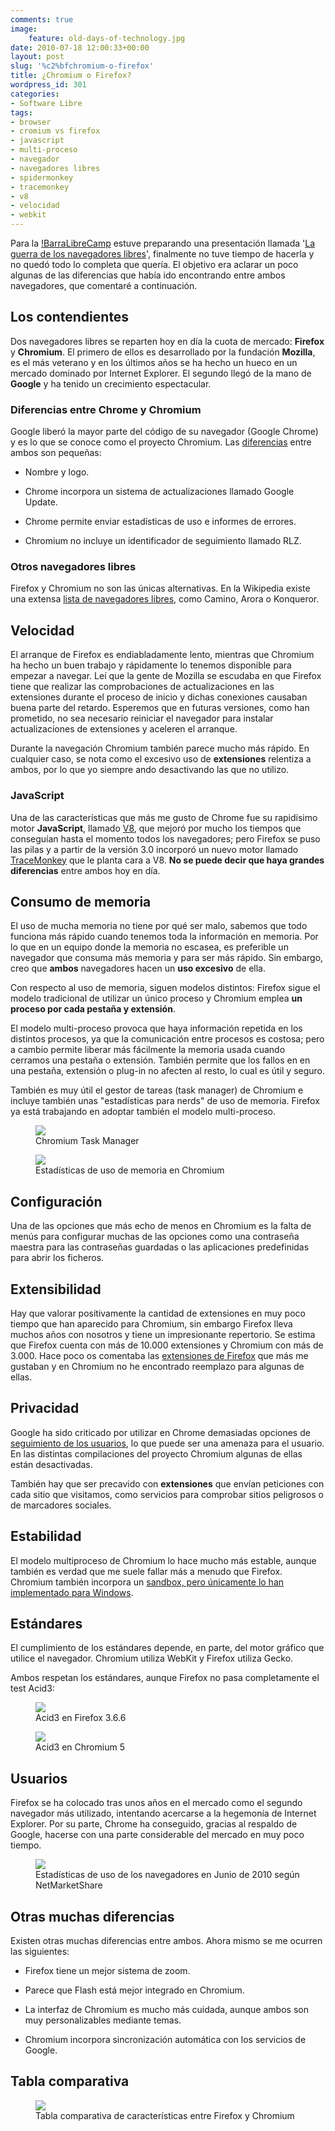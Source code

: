 ```yaml
---
comments: true
image:
    feature: old-days-of-technology.jpg
date: 2010-07-18 12:00:33+00:00
layout: post
slug: '%c2%bfchromium-o-firefox'
title: ¿Chromium o Firefox?
wordpress_id: 301
categories:
- Software Libre
tags:
- browser
- cromium vs firefox
- javascript
- multi-proceso
- navegador
- navegadores libres
- spidermonkey
- tracemonkey
- v8
- velocidad
- webkit
---
```


Para la [!BarraLibreCamp](http://notbarralibrecamp.info) estuve preparando una presentación llamada '[La guerra de los navegadores libres](http://www.slideshare.net/jlpino/firefox-vs-chromium-guerra-de-los-navegadores-libres)', finalmente no tuve tiempo de hacerla y no quedó todo lo completa que quería. El objetivo era aclarar un poco algunas de las diferencias que había ido encontrando entre ambos navegadores, que comentaré a continuación.


## Los contendientes


Dos navegadores libres se reparten hoy en día la cuota de mercado: **Firefox** y **Chromium**. El primero de ellos es desarrollado por la fundación **Mozilla**, es el más veterano y en los últimos años se ha hecho un hueco en un mercado dominado por Internet Explorer. El segundo llegó de la mano de **Google** y ha tenido un crecimiento espectacular.


### Diferencias entre Chrome y Chromium


Google liberó la mayor parte del código de su navegador (Google Chrome) y es lo que se conoce como el proyecto Chromium. Las [diferencias](http://en.wikipedia.org/wiki/Chromium_(web_browser)#Differences_between_Chromium_and_Google_Chrome) entre ambos son pequeñas:



	
  * Nombre y logo.

	
  * Chrome incorpora un sistema de actualizaciones llamado Google Update.

	
  * Chrome permite enviar estadísticas de uso e informes de errores.

	
  * Chromium no incluye un identificador de seguimiento llamado RLZ.




### Otros navegadores libres


Firefox y Chromium no son las únicas alternativas. En la Wikipedia  existe una extensa [lista de  navegadores libres](http://en.wikipedia.org/wiki/Category:Free_web_browsers), como Camino, Arora o Konqueror.




## Velocidad


El arranque de Firefox es endiabladamente lento, mientras que Chromium ha hecho un buen trabajo y rápidamente lo tenemos disponible para empezar a navegar. Leí que la gente de Mozilla se escudaba en que Firefox tiene que realizar las comprobaciones de actualizaciones en las extensiones durante el proceso de inicio y dichas conexiones causaban buena parte del retardo. Esperemos que en futuras versiones, como han prometido, no sea necesario reiniciar el navegador para instalar actualizaciones de extensiones y aceleren el arranque.

Durante la navegación Chromium también parece mucho más rápido. En cualquier caso, se nota como el excesivo uso de **extensiones** relentiza a ambos, por lo que yo siempre ando desactivando las que no utilizo.


### JavaScript


Una de las características que más me gusto de Chrome fue su rapidísimo motor **JavaScript**, llamado [V8](http://en.wikipedia.org/wiki/V8_%28JavaScript_engine%29), que mejoró por mucho los tiempos que conseguían hasta el momento todos los navegadores; pero Firefox se puso las pilas y a partir de la versión 3.0 incorporó un nuevo motor llamado [TraceMonkey](http://en.wikipedia.org/wiki/Tracemonkey#TraceMonkey) que le planta cara a V8. **No se puede decir que haya grandes diferencias** entre ambos hoy en día.


## Consumo de memoria


El uso de mucha memoria no tiene por qué ser malo, sabemos que todo funciona más rápido cuando tenemos toda la información en memoria. Por lo que en un equipo donde la memoria no escasea, es preferible un navegador que consuma más memoria y para ser más rápido. Sin embargo, creo que **ambos** navegadores hacen un **uso excesivo** de ella.

Con respecto al uso de memoria, siguen modelos distintos: Firefox sigue el modelo tradicional de utilizar un único proceso y Chromium emplea **un proceso por cada pestaña y extensión**.

El modelo multi-proceso provoca que haya información repetida en los distintos procesos, ya que la comunicación entre procesos es costosa; pero a cambio permite liberar más fácilmente la memoria usada cuando cerramos una pestaña o extensión. También permite que los fallos en en una pestaña, extensión o plug-in no afecten al resto, lo cual es útil y seguro.

También es muy útil el gestor de tareas (task manager) de Chromium e incluye también unas "estadísticas para nerds" de uso de memoria. Firefox ya está trabajando en adoptar también el modelo multi-proceso.


<figure>
	<a href="http://jllopezpino.files.wordpress.com/2010/07/chromium-task-manager.png">
        <img src="http://jllopezpino.files.wordpress.com/2010/07/chromium-task-manager.png">
    </a>
	<figcaption>Chromium Task Manager</figcaption>
</figure>


<figure>
	<a href="http://jllopezpino.files.wordpress.com/2010/07/chromium-uso-de-memoria.png">
        <img src="http://jllopezpino.files.wordpress.com/2010/07/chromium-uso-de-memoria.png">
    </a>
	<figcaption>Estadísticas de uso de memoria en Chromium</figcaption>
</figure>



## Configuración


Una de las opciones que más echo de menos en Chromium es la falta de menús para configurar muchas de las opciones como una contraseña maestra para las contraseñas guardadas o las aplicaciones predefinidas para abrir los ficheros.


## Extensibilidad


Hay que valorar positivamente la cantidad de extensiones en muy poco tiempo que han aparecido para Chromium, sin embargo Firefox lleva muchos años con nosotros y tiene un impresionante repertorio. Se estima que Firefox cuenta con más de 10.000 extensiones y Chromium con más de 3.000. Hace poco os comentaba las [extensiones de Firefox](http://lopezpino.es/2010/07/14/extensiones-para-firefox/) que más me gustaban y en Chromium no he encontrado reemplazo para algunas de ellas.


## Privacidad


Google ha sido criticado por utilizar en Chrome demasiadas opciones de [seguimiento de los usuarios](http://en.wikipedia.org/wiki/Google_Chrome#Usage_tracking), lo que puede ser una amenaza para el usuario. En las distintas compilaciones del proyecto Chromium algunas de ellas están desactivadas.

También hay que ser precavido con **extensiones** que envían peticiones con cada sitio que visitamos, como servicios para comprobar sitios peligrosos o de marcadores sociales.


## Estabilidad


El modelo multiproceso de Chromium lo hace mucho más estable, aunque también es verdad que me suele fallar más a menudo que Firefox. Chromium también incorpora un [sandbox, pero únicamente lo han implementado para Windows](http://www.chromium.org/developers/design-documents/sandbox).


## Estándares


El cumplimiento de los estándares depende, en parte, del motor gráfico que utilice el navegador. Chromium utiliza WebKit y Firefox utiliza Gecko.

Ambos respetan los estándares, aunque Firefox no pasa completamente el test Acid3:

<figure>
	<a href="http://jllopezpino.files.wordpress.com/2010/07/firefox-acid3.png" alt="Acid3 en Firefox 3.6.6">
		<img src="http://jllopezpino.files.wordpress.com/2010/07/firefox-acid3.png">
	</a>
	<figcaption>Acid3 en Firefox 3.6.6</figcaption>
</figure>


<figure>
	<a href="http://jllopezpino.files.wordpress.com/2010/07/chromium-acid3.png" alt="Acid3 en Chromium 5">
		<img src="http://jllopezpino.files.wordpress.com/2010/07/chromium-acid3.png">
	</a>
	<figcaption>Acid3 en Chromium 5</figcaption>
</figure>



## Usuarios


Firefox se ha colocado tras unos años en el mercado como el segundo navegador más utilizado, intentando acercarse a la hegemonía de Internet Explorer. Por su parte, Chrome ha conseguido, gracias al respaldo de Google, hacerse con una parte considerable del mercado en muy poco tiempo.

<figure>
	<a href="http://jllopezpino.files.wordpress.com/2010/07/estadisticas-navegadores.png" alt="Estadísticas de uso de los navegadores en Junio de 2010 según NetMarketShare">
		<img src="http://jllopezpino.files.wordpress.com/2010/07/estadisticas-navegadores.png">
	</a>
	<figcaption>Estadísticas de uso de los navegadores en Junio de 2010 según NetMarketShare</figcaption>
</figure>



## Otras muchas diferencias


Existen otras muchas diferencias entre ambos. Ahora mismo se me ocurren las siguientes:



	
  * Firefox tiene un mejor sistema de zoom.

	
  * Parece que Flash está mejor integrado en Chromium.

	
  * La interfaz de Chromium es mucho más cuidada, aunque ambos son muy personalizables mediante temas.

	
  * Chromium incorpora sincronización automática con los servicios de Google.




## Tabla comparativa


<figure>
	<a href="http://jllopezpino.files.wordpress.com/2010/07/firefox-vs-chromium.png" alt="Tabla comparativa de características entre Firefox y Chromium">
		<img src="http://jllopezpino.files.wordpress.com/2010/07/firefox-vs-chromium.png">
	</a>
	<figcaption>Tabla comparativa de características entre Firefox y Chromium</figcaption>
</figure>

